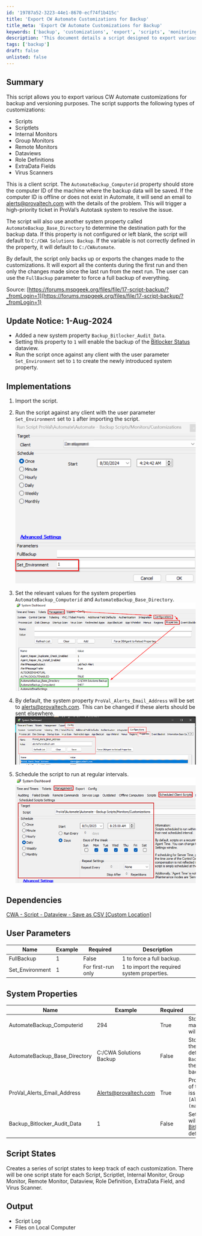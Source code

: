 ```yaml
---
id: '19787a52-3223-44e1-8670-ecf74f1b415c'
title: 'Export CW Automate Customizations for Backup'
title_meta: 'Export CW Automate Customizations for Backup'
keywords: ['backup', 'customizations', 'export', 'scripts', 'monitoring', 'dataviews', 'role', 'virus']
description: 'This document details a script designed to export various ConnectWise Automate customizations for backup and versioning. It supports multiple customization types and includes features for email alerts and system property configuration, ensuring a reliable backup process.'
tags: ['backup']
draft: false
unlisted: false
---
```


## Summary

This script allows you to export various CW Automate customizations for backup and versioning purposes. The script supports the following types of customizations:

- Scripts
- Scriptlets
- Internal Monitors
- Group Monitors
- Remote Monitors
- Dataviews
- Role Definitions
- ExtraData Fields
- Virus Scanners

This is a client script. The `AutomateBackup_Computerid` property should store the computer ID of the machine where the backup data will be saved. If the computer ID is offline or does not exist in Automate, it will send an email to [alerts@provaltech.com](mailto:alerts@provaltech.com) with the details of the problem. This will trigger a high-priority ticket in ProVal’s Autotask system to resolve the issue.

The script will also use another system property called `AutomateBackup_Base_Directory` to determine the destination path for the backup data. If this property is not configured or left blank, the script will default to `C:/CWA Solutions Backup`. If the variable is not correctly defined in the property, it will default to `C:/CWAutomate`.

By default, the script only backs up or exports the changes made to the customizations. It will export all the contents during the first run and then only the changes made since the last run from the next run. The user can use the `FullBackup` parameter to force a full backup of everything.

Source: [https://forums.mspgeek.org/files/file/17-script-backup/?_fromLogin=1](https://forums.mspgeek.org/files/file/17-script-backup/?_fromLogin=1)

## Update Notice: 1-Aug-2024

- Added a new system property `Backup_Bitlocker_Audit_Data`.
- Setting this property to `1` will enable the backup of the [Bitlocker Status](<../dataviews/Bitlocker Status.md>) dataview.
- Run the script once against any client with the user parameter `Set_Environment` set to `1` to create the newly introduced system property.

## Implementations

1. Import the script.  
2. Run the script against any client with the user parameter `Set_Environment` set to `1` after importing the script.  
   ![Step 2](../../../static/img/Backup-ScriptsMonitorsCustomizations/image_1.png)  

3. Set the relevant values for the system properties `AutomateBackup_Computerid` and `AutomateBackup_Base_Directory`.  
   ![Step 3](../../../static/img/Backup-ScriptsMonitorsCustomizations/image_2.png)  

4. By default, the system property `ProVal_Alerts_Email_Address` will be set to [alerts@provaltech.com](mailto:alerts@provaltech.com). This can be changed if these alerts should be sent elsewhere.  
   ![Step 4](../../../static/img/Backup-ScriptsMonitorsCustomizations/image_3.png)  

5. Schedule the script to run at regular intervals.  
   ![Step 5](../../../static/img/Backup-ScriptsMonitorsCustomizations/image_4.png)  

## Dependencies

[CWA - Script - Dataview - Save as CSV [Custom Location]](<./Dataview - Save as CSV Custom Location.md>)  

## User Parameters

| Name               | Example | Required         | Description                               |
|--------------------|---------|------------------|-------------------------------------------|
| FullBackup         | 1       | False            | 1 to force a full backup.                 |
| Set_Environment     | 1       | For first-run only | 1 to import the required system properties.|

## System Properties

| Name                              | Example                                | Required | Description                                                                                          |
|-----------------------------------|----------------------------------------|----------|------------------------------------------------------------------------------------------------------|
| AutomateBackup_Computerid         | 294                                    | True     | Stores the computer ID of the machine where the backup data will be saved.                          |
| AutomateBackup_Base_Directory     | C:/CWA Solutions Backup                | False    | Stores the destination path for the backup data. The script will default to `C:/CWA Solutions Backup`. If there is a problem with the path in this variable, it will fall back to using `C:/CWAutomate`. |
| ProVal_Alerts_Email_Address        | [Alerts@provaltech.com](mailto:Alerts@provaltech.com) | True     | ProVal's email address to notify of the script's configuration issue. It should be `[Alerts@provaltech.com](mailto:Alerts@provaltech.com)`. |
| Backup_Bitlocker_Audit_Data       | 1                                      | False    | Setting this system property to `1` will enable the backup of the [Bitlocker Status](https://proval.itglue.com/DOC-5078775-8946167) dataview. The default value is `1`. |

## Script States

Creates a series of script states to keep track of each customization. There will be one script state for each Script, Scriptlet, Internal Monitor, Group Monitor, Remote Monitor, Dataview, Role Definition, ExtraData Field, and Virus Scanner.

## Output

- Script Log
- Files on Local Computer
